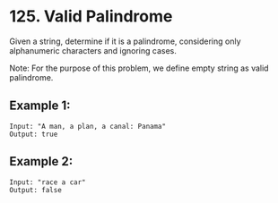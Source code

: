# 125. Valid Palindrome

Given a string, determine if it is a palindrome, considering only alphanumeric characters and ignoring cases.

Note: For the purpose of this problem, we define empty string as valid palindrome.

## Example 1:

```
Input: "A man, a plan, a canal: Panama"
Output: true
```

## Example 2:

```
Input: "race a car"
Output: false
```